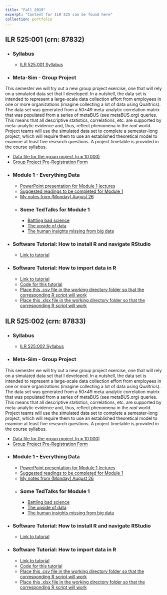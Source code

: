 ```yaml
---
title: "Fall 2019"
excerpt: "Content for ILR 525 can be found here"
collection: portfolio
---
```


## ILR 525:001 (crn: 87832) 

* ### Syllabus
   * <a href="http://jamiefield.github.io/files/Fall2019_ILR525_001_Field_87832.docx?dl=0">ILR 525:001 Syllabus</a>
* ### Meta-Sim - Group Project
This semester we will try out a new group project exercise, one that will rely on a simulated data set that I developed. In a nutshell, the data set is intended to represent a large-scale data collection effort from employees in one or more organizations (imagine collecting a lot of data using Qualtrics). The data set was generated from a 50×49 meta-analytic correlation matrix that was populated from a series of metaBUS (see metaBUS.org) queries. This means that all descriptive statistics, correlations, etc. are supported by meta-analytic evidence and, thus, reflect phenomena in the *real* world. Project teams will use the simulated data set to complete a semester-long project, which will require them to use an established theoretical model to examine at least five research questions. A project timetable is provided in the course syllabus.
   * <a href="http://jamiefield.github.io/files/metaSim_rawData.csv?dl=0">Data file for the group project (n = 10,000)</a>
   * <a href="http://jamiefield.github.io/files/Group Project Pre-Registration Form.docx?dl=0">Group Project Pre-Registration Form</a>
* ### Module 1 - Everything Data
   * <a href="http://jamiefield.github.io/files/Module 1_v2.ppt?dl=0">PowerPoint presentation for Module 1 lectures</a>
   * <a href="http://jamiefield.github.io/files/Module 1 Readings.zip?dl=0">Suggested readings to be completed for Module 1</a>
   * <a href="http://jamiefield.github.io/files/Notes from Monday August 26.docx?dl=0">My notes from (Monday) August 26</a>
   * ### Some TedTalks for Module 1
      * <a href="https://www.ted.com/talks/ben_goldacre_battling_bad_science?utm_campaign=tedspread&utm_medium=referral&utm_source=tedcomshare">Battling bad science</a>
      * <a href="https://www.ted.com/talks/jessica_donohue_the_upside_of_data?utm_campaign=tedspread&utm_medium=referral&utm_source=tedcomshare">The upside of data</a>
      * <a href="https://www.ted.com/talks/tricia_wang_the_human_insights_missing_from_big_data?utm_campaign=tedspread&utm_medium=referral&utm_source=tedcomshare">The human insights missing from big data</a>
* ### Software Tutorial: How to install R and navigate RStudio
   * <a href=" https://us-lti.bbcollab.com/recording/a5cb231e3aac43458af44b917bbaa487">Link to tutorial</a>
* ### Software Tutorial: How to import data in R
   * <a href="https://us-lti.bbcollab.com/recording/974df843ac4a4581bb0b90be4e099418">Link to tutorial</a>
   * <a href="http://jamiefield.github.io/files/How to import data.R?dl=0">Code for this tutorial</a>
   * <a href="http://jamiefield.github.io/files/myData.csv?dl=0">Place this .csv file in the working directory folder so that the corresponding R script will work</a>
   * <a href="http://jamiefield.github.io/files/myData.xlsx?dl=0">Place this .xlsx file in the working directory folder so that the corresponding R script will work</a>
      
## ILR 525:002 (crn: 87833) 
* ### Syllabus
   * <a href="http://jamiefield.github.io/files/Fall2019_ILR525_002_Field_87833.docx?dl=1">ILR 525:002 Syllabus</a>
* ### Meta-Sim - Group Project
This semester we will try out a new group project exercise, one that will rely on a simulated data set that I developed. In a nutshell, the data set is intended to represent a large-scale data collection effort from employees in one or more organizations (imagine collecting a lot of data using Qualtrics). The data set was generated from a 50×49 meta-analytic correlation matrix that was populated from a series of metaBUS (see metaBUS.org) queries. This means that all descriptive statistics, correlations, etc. are supported by meta-analytic evidence and, thus, reflect phenomena in the *real* world. Project teams will use the simulated data set to complete a semester-long project, which will require them to use an established theoretical model to examine at least five research questions. A project timetable is provided in the course syllabus.
   * <a href="http://jamiefield.github.io/files/metaSim_rawData.csv?dl=0">Data file for the group project (n = 10,000)</a>
   * <a href="http://jamiefield.github.io/files/Group Project Pre-Registration Form.docx?dl=0">Group Project Pre-Registration Form</a>
* ### Module 1 - Everything Data
   * <a href="http://jamiefield.github.io/files/Module 1_v2.ppt?dl=0">PowerPoint presentation for Module 1 lectures</a>
   * <a href="http://jamiefield.github.io/files/Module 1 Readings.zip?dl=0">Suggested readings to be completed for Module 1</a>
   * <a href="http://jamiefield.github.io/files/Notes from Monday August 26.docx?dl=0">My notes from (Monday) August 26</a>
   * ### Some TedTalks for Module 1
      * <a href="https://www.ted.com/talks/ben_goldacre_battling_bad_science?utm_campaign=tedspread&utm_medium=referral&utm_source=tedcomshare">Battling bad science</a>
      * <a href="https://www.ted.com/talks/jessica_donohue_the_upside_of_data?utm_campaign=tedspread&utm_medium=referral&utm_source=tedcomshare">The upside of data</a>
      * <a href="https://www.ted.com/talks/tricia_wang_the_human_insights_missing_from_big_data?utm_campaign=tedspread&utm_medium=referral&utm_source=tedcomshare">The human insights missing from big data</a>
* ### Software Tutorial: How to install R and navigate RStudio
   * <a href=" https://us-lti.bbcollab.com/recording/a5cb231e3aac43458af44b917bbaa487">Link to tutorial</a>
* ### Software Tutorial: How to import data in R
   * <a href="https://us-lti.bbcollab.com/recording/974df843ac4a4581bb0b90be4e099418">Link to tutorial</a>
   * <a href="http://jamiefield.github.io/files/How to import data.R?dl=0">Code for this tutorial</a>
   * <a href="http://jamiefield.github.io/files/myData.csv?dl=0">Place this .csv file in the working directory folder so that the corresponding R script will work</a>
   * <a href="http://jamiefield.github.io/files/myData.xlsx?dl=0">Place this .xlsx file in the working directory folder so that the corresponding R script will work</a>

